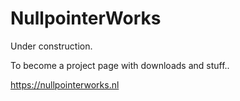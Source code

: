 # NullpointerWorks

Under construction.

To become a project page with downloads and stuff..

https://nullpointerworks.nl
